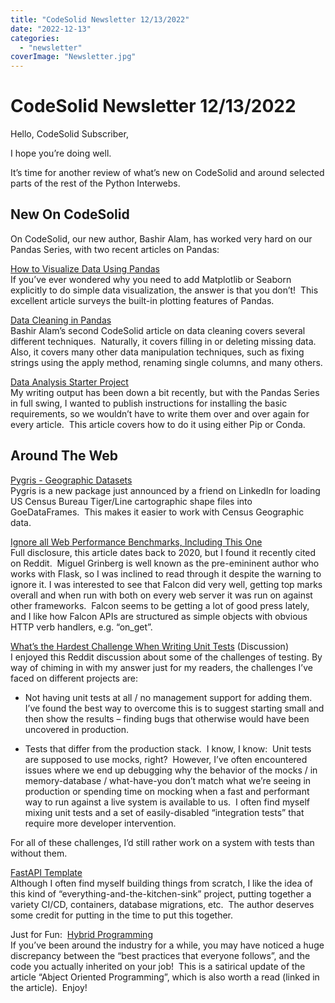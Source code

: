 ```yaml
---
title: "CodeSolid Newsletter 12/13/2022"
date: "2022-12-13"
categories: 
  - "newsletter"
coverImage: "Newsletter.jpg"
---
```

# CodeSolid Newsletter 12/13/2022
Hello, CodeSolid Subscriber,

I hope you’re doing well.

It’s time for another review of what’s new on CodeSolid and around selected parts of the rest of the Python Interwebs.

## New On CodeSolid

On CodeSolid, our new author, Bashir Alam, has worked very hard on our Pandas Series, with two recent articles on Pandas:

[How to Visualize Data Using Pandas](https://codesolid.com/how-to-visualize-data-using-pandas/)  
If you’ve ever wondered why you need to add Matplotlib or Seaborn explicitly to do simple data visualization, the answer is that you don’t!  This excellent article surveys the built-in plotting features of Pandas.  

[Data Cleaning in Pandas](https://codesolid.com/data-cleaning-in-pandas/)  
Bashir Alam’s second CodeSolid article on data cleaning covers several different techniques.  Naturally, it covers filling in or deleting missing data.  Also, it covers many other data manipulation techniques, such as fixing strings using the apply method, renaming single columns, and many others.

[Data Analysis Starter Project](https://codesolid.com/python-data-analysis-starter-project/)  
My writing output has been down a bit recently, but with the Pandas Series in full swing, I wanted to publish instructions for installing the basic requirements, so we wouldn’t have to write them over and over again for every article.  This article covers how to do it using either Pip or Conda.

## Around The Web

[Pygris - Geographic Datasets](https://walker-data.com/pygris/)  
Pygris is a new package just announced by a friend on LinkedIn for loading US Census Bureau Tiger/Line cartographic shape files into GoeDataFrames.  This makes it easier to work with Census Geographic data.

[Ignore all Web Performance Benchmarks, Including This One](https://blog.miguelgrinberg.com/post/ignore-all-web-performance-benchmarks-including-this-one)  
Full disclosure, this article dates back to 2020, but I found it recently cited on Reddit.  Miguel Grinberg is well known as the pre-emininent author who works with Flask, so I was inclined to read through it despite the warning to ignore it. I was interested to see that Falcon did very well, getting top marks overall and when run with both on every web server it was run on against other frameworks.  Falcon seems to be getting a lot of good press lately, and I like how Falcon APIs are structured as simple objects with obvious HTTP verb handlers, e.g. “on\_get”.

[What’s the Hardest Challenge When Writing Unit Tests](https://www.reddit.com/r/Python/comments/zckje7/what_is_the_hardest_challenge_when_writing_unit/) (Discussion)  
I enjoyed this Reddit discussion about some of the challenges of testing. By way of chiming in with my answer just for my readers, the challenges I’ve faced on different projects are:  

- Not having unit tests at all / no management support for adding them.  I’ve found the best way to overcome this is to suggest starting small and then show the results – finding bugs that otherwise would have been uncovered in production.

- Tests that differ from the production stack.  I know, I know:  Unit tests are supposed to use mocks, right?  However, I’ve often encountered issues where we end up debugging why the behavior of the mocks / in memory-database / what-have-you don’t match what we’re seeing in production or spending time on mocking when a fast and performant way to run against a live system is available to us.  I often find myself mixing unit tests and a set of easily-disabled “integration tests” that require more developer intervention.

  
For all of these challenges, I’d still rather work on a system with tests than without them.

[FastAPI Template](https://bitestreams.com/blog/fastapi_template/)  
Although I often find myself building things from scratch, I like the idea of this kind of “everything-and-the-kitchen-sink” project, putting together a variety CI/CD, containers, database migrations, etc.  The author deserves some credit for putting in the time to put this together.

Just for Fun:  [Hybrid Programming](http://stupidpythonideas.blogspot.com/2018/04/hybrid-programming.html)  
If you’ve been around the industry for a while, you may have noticed a huge discrepancy between the “best practices that everyone follows”, and the code you actually inherited on your job!  This is a satirical update of the article “Abject Oriented Programming”, which is also worth a read (linked in the article).  Enjoy!
